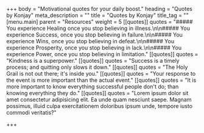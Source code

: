 +++
body = "Motivational quotes for your daily boost."
heading = "Quotes by Konjay"
meta_description = ""
title = "Quotes by Konjay"
title_tag = ""
[menu.main]
parent = "Resources"
weight = 5
[[quotes]]
quotes = "##### You experience Healing once you stop believing in illness.\n\n##### You experience Success, once you stop believing in failure.\n\n##### You experience Wins, once you stop believing in defeat.\n\n##### You experience Prosperity, once you stop believing in lack.\n\n##### You experience Power, once you stop believing in limitation."
[[quotes]]
quotes = "Kindness is a superpower."
[[quotes]]
quotes = "Success is a timely process; and quitting only slows it down."
[[quotes]]
quotes = "The Holy Grail is not out there; it's inside you."
[[quotes]]
quotes = "Your response to the event is more important than the actual event."
[[quotes]]
quotes = "It is  more important to know everything successful people don't do;  than knowing everything they do."
[[quotes]]
quotes = "Lorem ipsum dolor sit amet consectetur adipisicing elit. Ea unde quam nesciunt saepe. Magnam possimus, illuid culpa exercitationem doloribus ipsum unde, tempore iusto commodi veritatis?"

+++
